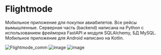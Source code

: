 # Flightmode
Мобильное приложение для покупки авиабилетов. Все рейсы вымышленные. Серверная часть (backend) написана на Python с использованием фрейморка FastAPI и модуля SQLAlchemy, БД MySQL. Мобильное приложение для Android написано на Kotlin.

![Flightmode_comm](https://github.com/axelblatt/flightmode/assets/84366597/3829e8b9-bc0d-4940-bfc0-cf8e42f8615d)
![image](https://github.com/axelblatt/flightmode/assets/84366597/e8d1f5b0-8e9d-4029-ba1e-21b44eca9230)
![image](https://github.com/axelblatt/flightmode/assets/84366597/6f5086f9-89d8-4659-936d-65dcfd8a4a59)



